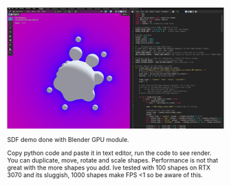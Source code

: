 ![Project Banner](./Screenshot.png)

SDF demo done with Blender GPU module.

Copy python code and paste it in text editor, run the code to see render. You can duplicate, move, rotate and scale shapes. Performance is not that great with the more shapes you add. Ive tested with 100 shapes on RTX 3070 and its sluggish, 1000 shapes make FPS <1 so be aware of this.
